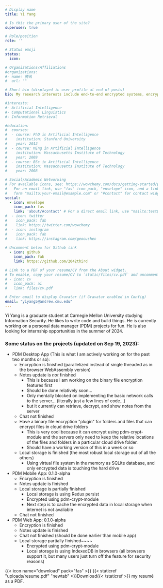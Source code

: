 ```yaml
---
# Display name
title: Yi Yang 

# Is this the primary user of the site?
superuser: true

# Role/position
role: ''

# Status emoji
status:
  icon: 

# Organizations/Affiliations
#organizations:
#- name: 腾讯
#  url: ""

# Short bio (displayed in user profile at end of posts)
bio: My research interests include end-to-end encrypted systems, encryption, and information security.

#interests:
#- Artificial Intelligence
#- Computational Linguistics
#- Information Retrieval

#education:
#  courses:
#  - course: PhD in Artificial Intelligence
#    institution: Stanford University
#    year: 2012
#  - course: MEng in Artificial Intelligence
#    institution: Massachusetts Institute of Technology
#    year: 2009
#  - course: BSc in Artificial Intelligence
#    institution: Massachusetts Institute of Technology
#    year: 2008

# Social/Academic Networking
# For available icons, see: https://wowchemy.com/docs/getting-started/page-builder/#icons
#   For an email link, use "fas" icon pack, "envelope" icon, and a link in the
#   form "mailto:your-email@example.com" or "#contact" for contact widget.
social:
  - icon: envelope
    icon_pack: fas
    link: 'about/#contact' # For a direct email link, use "mailto:test@example.org".
#  - icon: twitter
#    icon_pack: fab
#    link: https://twitter.com/wowchemy
#  - icon: instagram
#    icon_pack: fab
#    link: https://instagram.com/geocushen
    
# Uncomment below for Github link
  - icon: github
    icon_pack: fab
    link: https://github.com/2042third

# Link to a PDF of your resume/CV from the About widget.
# To enable, copy your resume/CV to `static/files/cv.pdf` and uncomment the lines below.
# - icon: cv
#   icon_pack: ai
#   link: files/cv.pdf

# Enter email to display Gravatar (if Gravatar enabled in Config)
email: "yiyang5@andrew.cmu.edu"
---
```


Yi Yang is a graduate student at Carnegie Mellon University studying Information Security. He likes to write code and build things. He is currently working on a personal data manager (PDM) projects for fun. He is also looking for internship opportunities in the summer of 2024. 

 ### Some status on the projects (updated on Sep 19, 2023):
- PDM Desktop App (This is what I am actively working on for the past two months or so):
  - Encryption is finished (parallelized instead of single threaded as in the browser WebAssembly version)
  - Notes update is *not* finished
    - This is because I am working on the binary file encryption features first
    - Should be done relatively soon...
    - Only mentally blocked on implementing the basic network calls to the server... (literally just a few lines of code...)
    - but it currently can retrieve, decrypt, and show notes from the server
  - Chat not finished
  - Have a binary file encryption "plugin" for folders and files that can encrypt files in cloud drive folders
    - This is very cool because it can encrypt using pdm-crypt-module and the servers only need to keep the relative locations of the files and folders in a particular cloud drive folder.
    - Should have a working version of this in a week or so
  - Local storage is finished (the most robust local storage out of all the others)
    - Using virtual file system in the memory as SQLite database, and only encrypted data is touching the hard drive
 - PDM Mobile App: 0.1.0-alpha
   - Encryption is finished
   - Notes update is finished
   - Local storage is partially finished
     - Local storage is using Redux persist
     - Encrypted using pdm-crypt-module
     - Next step is to cache the encrypted data in local storage when internet is not avaliable
   - Chat not finished
 - PDM Web App: 0.1.0-alpha
   - Encryption is finished
   - Notes update is finished
   - Chat not finished (should be done earlier than mobile app)
   - Local storage partially finished~~~~
     - Encrypted using pdm-crypt-module
     - Local storage is using IndexedDB in browsers (all browsers support it, but many users just turn off the feature for security reasons)
  
    


{{< icon name="download" pack="fas" >}} {{< staticref "uploads/resume.pdf" "newtab" >}}Download{{< /staticref >}} my resumé as a PDF.

